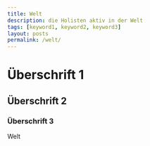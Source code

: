 ```yaml
---
title: Welt
description: die Holisten aktiv in der Welt
tags: [keyword1, keyword2, keyword3]
layout: posts
permalink: /welt/
---
```

# Überschrift 1

## Überschrift 2

### Überschrift 3

Welt